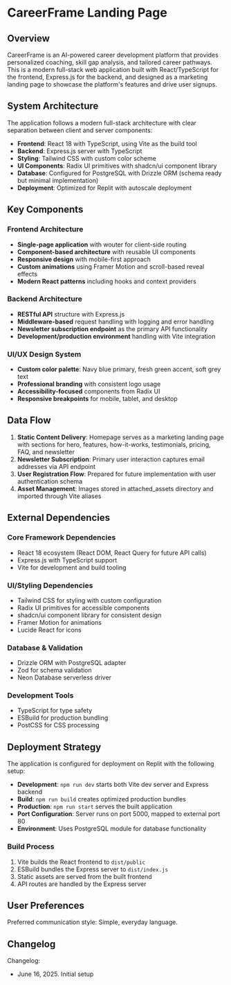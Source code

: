 # CareerFrame Landing Page

## Overview

CareerFrame is an AI-powered career development platform that provides personalized coaching, skill gap analysis, and tailored career pathways. This is a modern full-stack web application built with React/TypeScript for the frontend, Express.js for the backend, and designed as a marketing landing page to showcase the platform's features and drive user signups.

## System Architecture

The application follows a modern full-stack architecture with clear separation between client and server components:

- **Frontend**: React 18 with TypeScript, using Vite as the build tool
- **Backend**: Express.js server with TypeScript
- **Styling**: Tailwind CSS with custom color scheme
- **UI Components**: Radix UI primitives with shadcn/ui component library
- **Database**: Configured for PostgreSQL with Drizzle ORM (schema ready but minimal implementation)
- **Deployment**: Optimized for Replit with autoscale deployment

## Key Components

### Frontend Architecture
- **Single-page application** with wouter for client-side routing
- **Component-based architecture** with reusable UI components
- **Responsive design** with mobile-first approach
- **Custom animations** using Framer Motion and scroll-based reveal effects
- **Modern React patterns** including hooks and context providers

### Backend Architecture
- **RESTful API** structure with Express.js
- **Middleware-based** request handling with logging and error handling
- **Newsletter subscription endpoint** as the primary API functionality
- **Development/production environment** handling with Vite integration

### UI/UX Design System
- **Custom color palette**: Navy blue primary, fresh green accent, soft grey text
- **Professional branding** with consistent logo usage
- **Accessibility-focused** components from Radix UI
- **Responsive breakpoints** for mobile, tablet, and desktop

## Data Flow

1. **Static Content Delivery**: Homepage serves as a marketing landing page with sections for hero, features, how-it-works, testimonials, pricing, FAQ, and newsletter
2. **Newsletter Subscription**: Primary user interaction captures email addresses via API endpoint
3. **User Registration Flow**: Prepared for future implementation with user authentication schema
4. **Asset Management**: Images stored in attached_assets directory and imported through Vite aliases

## External Dependencies

### Core Framework Dependencies
- React 18 ecosystem (React DOM, React Query for future API calls)
- Express.js with TypeScript support
- Vite for development and build tooling

### UI/Styling Dependencies
- Tailwind CSS for styling with custom configuration
- Radix UI primitives for accessible components
- shadcn/ui component library for consistent design
- Framer Motion for animations
- Lucide React for icons

### Database & Validation
- Drizzle ORM with PostgreSQL adapter
- Zod for schema validation
- Neon Database serverless driver

### Development Tools
- TypeScript for type safety
- ESBuild for production bundling
- PostCSS for CSS processing

## Deployment Strategy

The application is configured for deployment on Replit with the following setup:

- **Development**: `npm run dev` starts both Vite dev server and Express backend
- **Build**: `npm run build` creates optimized production bundles
- **Production**: `npm run start` serves the built application
- **Port Configuration**: Server runs on port 5000, mapped to external port 80
- **Environment**: Uses PostgreSQL module for database functionality

### Build Process
1. Vite builds the React frontend to `dist/public`
2. ESBuild bundles the Express server to `dist/index.js`
3. Static assets are served from the built frontend
4. API routes are handled by the Express server

## User Preferences

Preferred communication style: Simple, everyday language.

## Changelog

Changelog:
- June 16, 2025. Initial setup